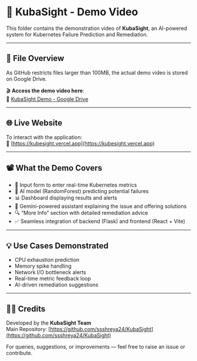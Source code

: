 # 🎥 KubaSight - Demo Video

This folder contains the demonstration video of **KubaSight**, an AI-powered system for Kubernetes Failure Prediction and Remediation.

---

## 📁 File Overview

As GitHub restricts files larger than 100MB, the actual demo video is stored on Google Drive.

🎬 **Access the demo video here**:  
🔗 [KubaSight Demo - Google Drive]((https://drive.google.com/file/d/1d4LXaCOl2NZrEBP6Br8ullzGhBzJndVx/view))

---

## 🌐 Live Website

To interact with the application:  
🔗 [https://kubesight.vercel.app](https://kubesight.vercel.app)

---

## 📽️ What the Demo Covers

- 🔧 Input form to enter real-time Kubernetes metrics  
- 🧠 AI model (RandomForest) predicting potential failures  
- 📊 Dashboard displaying results and alerts  
- 💬 Gemini-powered assistant explaining the issue and offering solutions  
- 🔍 “More Info” section with detailed remediation advice  
- ✅ Seamless integration of backend (Flask) and frontend (React + Vite)

---

## 💡 Use Cases Demonstrated

- CPU exhaustion prediction  
- Memory spike handling  
- Network I/O bottleneck alerts  
- Real-time metric feedback loop  
- AI-driven remediation suggestions  

---

## 🧑‍💻 Credits

Developed by the **KubaSight Team**  
Main Repository: [https://github.com/ssshreya24/KubaSight](https://github.com/ssshreya24/KubaSight)

For queries, suggestions, or improvements — feel free to raise an issue or contribute.
